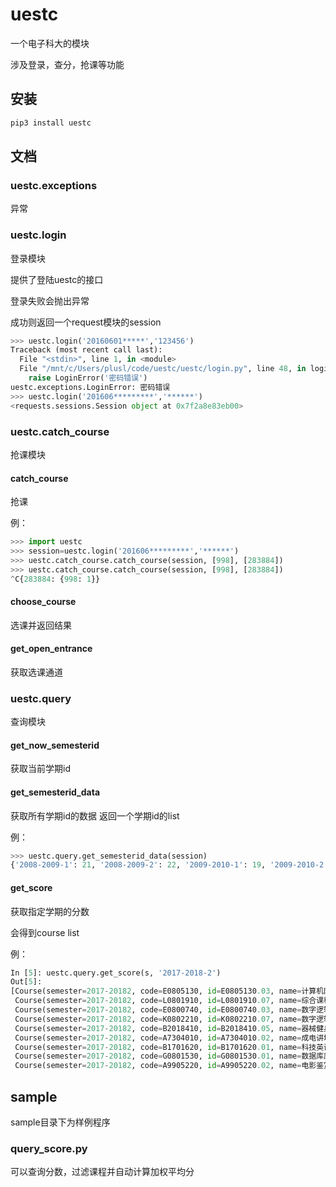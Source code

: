 # uestc
一个电子科大的模块

涉及登录，查分，抢课等功能

## 安装

```python
pip3 install uestc
```

## 文档

### uestc.exceptions

异常

### uestc.login

登录模块

提供了登陆uestc的接口

登录失败会抛出异常

成功则返回一个request模块的session

```python
>>> uestc.login('20160601*****','123456')
Traceback (most recent call last):
  File "<stdin>", line 1, in <module>
  File "/mnt/c/Users/plusl/code/uestc/uestc/login.py", line 48, in login
    raise LoginError('密码错误')
uestc.exceptions.LoginError: 密码错误
>>> uestc.login('201606*********','******')
<requests.sessions.Session object at 0x7f2a8e83eb00>
```

### uestc.catch_course

抢课模块

#### catch_course

抢课

例：

```python
>>> import uestc
>>> session=uestc.login('201606*********','******')
>>> uestc.catch_course.catch_course(session, [998], [283884])
>>> uestc.catch_course.catch_course(session, [998], [283884])
^C{283884: {998: 1}}
```

#### choose_course

选课并返回结果

#### get_open_entrance

获取选课通道

### uestc.query

查询模块

#### get_now_semesterid

获取当前学期id

#### get_semesterid_data

获取所有学期id的数据 返回一个学期id的list

例：

```python
>>> uestc.query.get_semesterid_data(session)
{'2008-2009-1': 21, '2008-2009-2': 22, '2009-2010-1': 19, '2009-2010-2': 20, '2010-2011-1': 17, '2010-2011-2': 18, '2011-2012-1': 15, '2011-2012-2': 16, '2012-2013-1': 13, '2012-2013-2': 14, '2013-2014-1': 1, '2013-2014-2': 2, '2014-2015-1': 43, '2014-2015-2': 63, '2015-2016-1': 84, '2015-2016-2': 103, '2016-2017-1': 123, '2016-2017-2': 143, '2017-2018-1': 163}
```

#### get_score

获取指定学期的分数

会得到course list

例：

```python
In [5]: uestc.query.get_score(s, '2017-2018-2')
Out[5]:
[Course(semester=2017-20182, code=E0805130, id=E0805130.03, name=计算机网络, type=专业核心课程, credit=3, default_score=92, resit_score=--, score=92, point=4),
 Course(semester=2017-20182, code=L0801910, id=L0801910.07, name=综合课程设计, type=实践类核心课程, credit=1, default_score=87, resit_score=--, score=87, point=4),
 Course(semester=2017-20182, code=E0800740, id=E0800740.03, name=数字逻辑, type=学科基础课程, credit=4, default_score=76, resit_score=--, score=76, point=3.1),
 Course(semester=2017-20182, code=K0802210, id=K0802210.07, name=数字逻辑综合实验, type=实践类核心课程, credit=1, default_score=80, resit_score=--, score=80, point=3.5),
 Course(semester=2017-20182, code=B2018410, id=B2018410.05, name=器械健身D, type=大学体育IV, credit=1, default_score=94, resit_score=--, score=94, point=4),
 Course(semester=2017-20182, code=A7304010, id=A7304010.02, name=成电讲坛（一）, type=核心通识课程, credit=1, default_score=通过, resit_score=--, score=通过, point=4),
 Course(semester=2017-20182, code=B1701620, id=B1701620.01, name=科技英语, type=C类专门用途类, credit=2, default_score=61, resit_score=--, score=61, point=1.6),
 Course(semester=2017-20182, code=G0801530, id=G0801530.01, name=数据库原理及应用, type=专业核心课程, credit=3, default_score=88, resit_score=--, score=88, point=4),
 Course(semester=2017-20182, code=A9905220, id=A9905220.02, name=电影鉴赏, type=核心通识课程, credit=2, default_score=82, resit_score=--, score=82, point=3.7)]
```

## sample

sample目录下为样例程序

### query_score.py

可以查询分数，过滤课程并自动计算加权平均分

